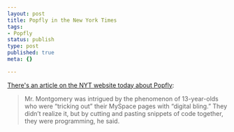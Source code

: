 ```yaml
--- 
layout: post
title: Popfly in the New York Times
tags: 
- Popfly
status: publish
type: post
published: true
meta: {}

---
```

<a href="http://www.nytimes.com/2008/02/10/business/10slipstream.html?ref=technology">There's an article on the NYT website today about Popfly</a>:

  <blockquote>Mr. Montgomery was intrigued by the phenomenon of 13-year-olds who were “tricking out” their MySpace pages with “digital bling.” They didn’t realize it, but by cutting and pasting snippets of code together, they were programming, he said.</blockquote>
